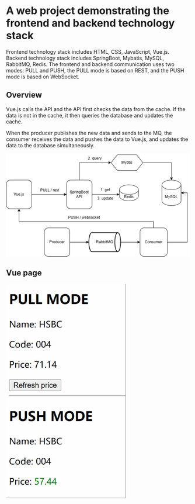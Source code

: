 # A web project demonstrating the frontend and backend technology stack
Frontend technology stack includes HTML, CSS, JavaScript, Vue.js. Backend technology stack includes SpringBoot, Mybatis, MySQL, RabbitMQ, Redis. The frontend and backend communication uses two modes: PULL and PUSH, the PULL mode is based on REST, and the PUSH mode is based on WebSocket.

## Overview
Vue.js calls the API and the API first checks the data from the cache. If the data is not in the cache, it then queries the database and updates the cache.

When the producer publishes the new data and sends to the MQ, the consumer receives the data and pushes the data to Vue.js, and updates the data to the database simultaneously.

![Overview](/doc/overview.png)

## Vue page

![image](/doc/page.GIF)
